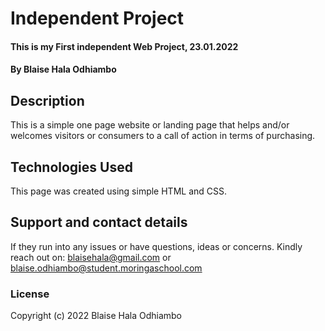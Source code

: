 # Independent Project
#### This is my First independent Web Project, 23.01.2022
#### By **Blaise Hala Odhiambo**
## Description
This is a simple one page website  or landing page that helps and/or welcomes visitors or consumers to a call of action in terms of purchasing.

## Technologies Used
This page was created using simple HTML and CSS.
## Support and contact details
If they run into any issues or have questions, ideas or concerns. Kindly reach out on:
blaisehala@gmail.com or blaise.odhiambo@student.moringaschool.com
### License

Copyright (c)   2022   Blaise Hala Odhiambo 

